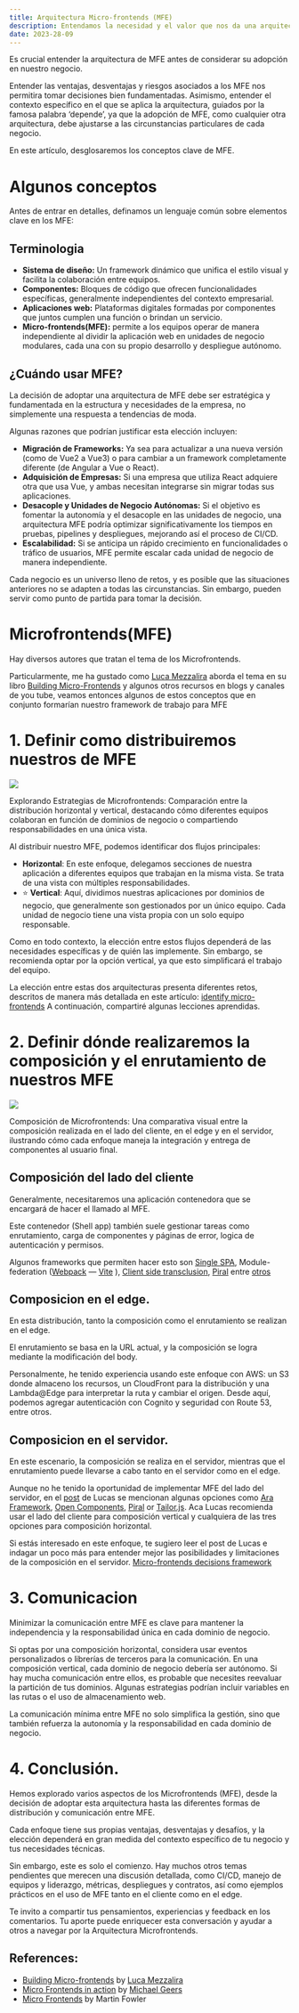 ```yaml
---
title: Arquitectura Micro-frontends (MFE)
description: Entendamos la necesidad y el valor que nos da una arquitectura como Microfrontends antes de entrar en su adopcion.
date: 2023-28-09
---
```


Es crucial entender la arquitectura de MFE antes de considerar su adopción en nuestro negocio.

Entender las ventajas, desventajas y riesgos asociados a los MFE nos permitira tomar decisiones bien fundamentadas. Asimismo, entender el contexto específico en el que se aplica la arquitectura, guiados por la famosa palabra ‘depende’, ya que la adopción de MFE, como cualquier otra arquitectura, debe ajustarse a las circunstancias particulares de cada negocio.

En este artículo, desglosaremos los conceptos clave de MFE.

# Algunos conceptos

Antes de entrar en detalles, definamos un lenguaje común sobre elementos clave en los MFE:

## Terminologia

- **Sistema de diseño:** Un framework dinámico que unifica el estilo visual y facilita la colaboración entre equipos.
- **Componentes:** Bloques de código que ofrecen funcionalidades específicas, generalmente independientes del contexto empresarial.
- **Aplicaciones web:** Plataformas digitales formadas por componentes que juntos cumplen una función o brindan un servicio.
- **Micro-frontends(MFE):** permite a los equipos operar de manera independiente al dividir la aplicación web en unidades de negocio modulares, cada una con su propio desarrollo y despliegue autónomo.

## ¿Cuándo usar MFE?

La decisión de adoptar una arquitectura de MFE debe ser estratégica y fundamentada en la estructura y necesidades de la empresa, no simplemente una respuesta a tendencias de moda.

Algunas razones que podrían justificar esta elección incluyen:

- **Migración de Frameworks:** Ya sea para actualizar a una nueva versión (como de Vue2 a Vue3) o para cambiar a un framework completamente diferente (de Angular a Vue o React).
- **Adquisición de Empresas:** Si una empresa que utiliza React adquiere otra que usa Vue, y ambas necesitan integrarse sin migrar todas sus aplicaciones.
- **Desacople y Unidades de Negocio Autónomas:** Si el objetivo es fomentar la autonomía y el desacople en las unidades de negocio, una arquitectura MFE podría optimizar significativamente los tiempos en pruebas, pipelines y despliegues, mejorando así el proceso de CI/CD.
- **Escalabilidad:** Si se anticipa un rápido crecimiento en funcionalidades o tráfico de usuarios, MFE permite escalar cada unidad de negocio de manera independiente.

Cada negocio es un universo lleno de retos, y es posible que las situaciones anteriores no se adapten a todas las circunstancias. Sin embargo, pueden servir como punto de partida para tomar la decisión.

# Microfrontends(MFE)

Hay diversos autores que tratan el tema de los Microfrontends.

Particularmente, me ha gustado como [Luca Mezzalira](https://medium.com/u/9119c54d607d?source=post_page-----23814266020b--------------------------------) aborda el tema en su libro [Building Micro-Frontends](https://a.co/d/8q7VQSa) y algunos otros recursos en blogs y canales de you tube, veamos entonces algunos de estos conceptos que en conjunto formarían nuestro framework de trabajo para MFE

# 1. Definir como distribuiremos nuestros de MFE

![](https://miro.medium.com/v2/resize:fit:1400/1*niGNgzuLn1d-oNVkBDQfSQ.jpeg)

Explorando Estrategias de Microfrontends: Comparación entre la distribución horizontal y vertical, destacando cómo diferentes equipos colaboran en función de dominios de negocio o compartiendo responsabilidades en una única vista.

Al distribuir nuestro MFE, podemos identificar dos flujos principales:

- **Horizontal**: En este enfoque, delegamos secciones de nuestra aplicación a diferentes equipos que trabajan en la misma vista. Se trata de una vista con múltiples responsabilidades.
- ⭐ **Vertical**: Aquí, dividimos nuestras aplicaciones por dominios de negocio, que generalmente son gestionados por un único equipo. Cada unidad de negocio tiene una vista propia con un solo equipo responsable.

Como en todo contexto, la elección entre estos flujos dependerá de las necesidades específicas y de quién las implemente. Sin embargo, se recomienda optar por la opción vertical, ya que esto simplificará el trabajo del equipo.

La elección entre estas dos arquitecturas presenta diferentes retos, descritos de manera más detallada en este artículo: [identify micro-frontends](https://medium.com/dazn-tech/identifying-micro-frontends-in-our-applications-4b4995f39257) A continuación, compartiré algunas lecciones aprendidas.

# 2. Definir dónde realizaremos la composición y el enrutamiento de nuestros MFE

![](https://miro.medium.com/v2/resize:fit:1400/1*Es8v3gpUm0macU7uJkGOUg.jpeg)

Composición de Microfrontends: Una comparativa visual entre la composición realizada en el lado del cliente, en el edge y en el servidor, ilustrando cómo cada enfoque maneja la integración y entrega de componentes al usuario final.

## Composición del lado del cliente

Generalmente, necesitaremos una aplicación contenedora que se encargará de hacer el llamado al MFE.

Este contenedor (Shell app) también suele gestionar tareas como enrutamiento, carga de componentes y páginas de error, logica de autenticación y permisos.

Algunos frameworks que permiten hacer esto son [Single SPA](https://single-spa.js.org/), Module-federation ([Webpack](https://webpack.js.org/concepts/module-federation/) — [Vite](https://github.com/originjs/vite-plugin-federation) ), [Client side transclusion](https://github.com/gustafnk/h-include), [Piral](https://github.com/smapiot/piral) entre [otros](https://itnext.io/11-micro-frontends-frameworks-you-should-know-b66913b9cd20)

## Composicion en el edge.

En esta distribución, tanto la composición como el enrutamiento se realizan en el edge.

El enrutamiento se basa en la URL actual, y la composición se logra mediante la modificación del body.

Personalmente, he tenido experiencia usando este enfoque con AWS: un S3 donde almaceno los recursos, un CloudFront para la distribución y una Lambda@Edge para interpretar la ruta y cambiar el origen. Desde aquí, podemos agregar autenticación con Cognito y seguridad con Route 53, entre otros.

## Composicion en el servidor.

En este escenario, la composición se realiza en el servidor, mientras que el enrutamiento puede llevarse a cabo tanto en el servidor como en el edge.

Aunque no he tenido la oportunidad de implementar MFE del lado del servidor, en el [post](https://lucamezzalira.medium.com/micro-frontends-decisions-framework-ebcd22256513) de Lucas se mencionan algunas opciones como [Ara Framework](https://ara-framework.github.io/website/), [Open Components](https://opencomponents.github.io/), [Piral](https://piral.io/) or [Tailor.js](https://github.com/zalando/tailor). Aca Lucas recomienda usar el lado del cliente para composición vertical y cualquiera de las tres opciones para composición horizontal.

Si estás interesado en este enfoque, te sugiero leer el post de Lucas e indagar un poco más para entender mejor las posibilidades y limitaciones de la composición en el servidor.
[ Micro-frontends decisions framework](https://lucamezzalira.medium.com/micro-frontends-decisions-framework-ebcd22256513)

# 3. Comunicacion

Minimizar la comunicación entre MFE es clave para mantener la independencia y la responsabilidad única en cada dominio de negocio.

Si optas por una composición horizontal, considera usar eventos personalizados o librerías de terceros para la comunicación. En una composición vertical, cada dominio de negocio debería ser autónomo. Si hay mucha comunicación entre ellos, es probable que necesites reevaluar la partición de tus dominios. Algunas estrategias podrían incluir variables en las rutas o el uso de almacenamiento web.

La comunicación mínima entre MFE no solo simplifica la gestión, sino que también refuerza la autonomía y la responsabilidad en cada dominio de negocio.

# 4. Conclusión.

Hemos explorado varios aspectos de los Microfrontends (MFE), desde la decisión de adoptar esta arquitectura hasta las diferentes formas de distribución y comunicación entre MFE.

Cada enfoque tiene sus propias ventajas, desventajas y desafíos, y la elección dependerá en gran medida del contexto específico de tu negocio y tus necesidades técnicas.

Sin embargo, este es solo el comienzo. Hay muchos otros temas pendientes que merecen una discusión detallada, como CI/CD, manejo de equipos y liderazgo, métricas, despliegues y contratos, así como ejemplos prácticos en el uso de MFE tanto en el cliente como en el edge.

Te invito a compartir tus pensamientos, experiencias y feedback en los comentarios. Tu aporte puede enriquecer esta conversación y ayudar a otros a navegar por la Arquitectura Microfrontends.

## References:

- [Building Micro-frontends](https://www.oreilly.com/library/view/building-micro-frontends/9781492082989/) by [Luca Mezzalira](https://medium.com/u/9119c54d607d?source=post_page-----23814266020b--------------------------------)
- [Micro Frontends in action](https://micro-frontends.org/) by [Michael Geers](https://medium.com/u/4e4d69830e74?source=post_page-----23814266020b--------------------------------)
- [Micro Frontends](https://martinfowler.com/articles/micro-frontends.html) by Martin Fowler
